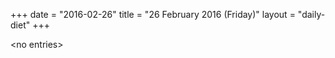 +++
date = "2016-02-26"
title = "26 February 2016 (Friday)"
layout = "daily-diet"
+++


\<no entries\>
